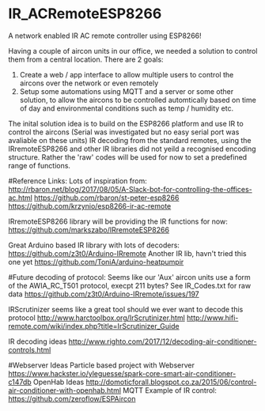 # IR_ACRemoteESP8266
A network enabled IR AC remote controller using ESP8266!


Having a couple of aircon units in our office, we needed a solution to control them from a central location.
There are 2 goals:
1. Create a web / app interface to allow multiple users to control the aircons over the network or even remotely
1. Setup some automations using MQTT and a server or some other solution, to allow the aircons to be controlled automtically based on time of day and environmental conditions such as temp / humidity etc.

The inital solution idea is to build on the ESP8266 platform and use IR to control the aircons (Serial was investigated but no easy serial port was avaliable on these units)
IR decoding from the standard remotes, using the IRremoteESP8266 and other IR libraries did not yeild a recognised encoding structure. Rather the 'raw' codes will be used for now to set a predefined range of functions.

#Reference Links:
Lots of inspiration from:
http://rbaron.net/blog/2017/08/05/A-Slack-bot-for-controlling-the-offices-ac.html
https://github.com/rbaron/st-peter-esp8266
https://github.com/krzynio/esp8266-ir-ac-remote

IRremoteESP8266 library will be providing the IR functions for now:
https://github.com/markszabo/IRremoteESP8266

Great Arduino based IR library with lots of decoders:
https://github.com/z3t0/Arduino-IRremote
Another IR lib, havn't tried this one yet
https://github.com/ToniA/arduino-heatpumpir

#Future decoding of protocol:
Seems like our 'Aux' aircon units use a form of the AWIA_RC_T501 protocol, execpt 211 bytes? See IR_Codes.txt for raw data
https://github.com/z3t0/Arduino-IRremote/issues/197

IRScrutinizer seems like a great tool should we ever want to decode this protocol
http://www.harctoolbox.org/IrScrutinizer.html
http://www.hifi-remote.com/wiki/index.php?title=IrScrutinizer_Guide

IR decoding ideas
http://www.righto.com/2017/12/decoding-air-conditioner-controls.html

#Webserver Ideas
Particle based project with Webserver
https://www.hackster.io/yleguesse/spark-core-smart-air-conditioner-c147db
OpenHab Ideas
http://domoticforall.blogspot.co.za/2015/06/control-air-conditioner-with-openhab.html
MQTT Example of IR control:
https://github.com/zeroflow/ESPAircon
